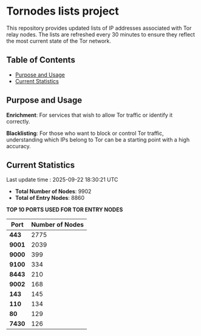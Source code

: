 # Tornodes lists project

This repository provides updated lists of IP addresses associated with Tor relay nodes. The lists are refreshed every 30 minutes to ensure they reflect the most current state of the Tor network.

## Table of Contents

- [Purpose and Usage](#purpose-and-usage)
- [Current Statistics](#current-statistics)


## Purpose and Usage

**Enrichment**: For services that wish to allow Tor traffic or identify it correctly.

**Blacklisting**: For those who want to block or control Tor traffic, understanding which IPs belong to Tor can be a starting point with a high accuracy.

## Current Statistics

Last update time : 2025-09-22 18:30:21 UTC

- **Total Number of Nodes**: 9902
- **Total of Entry Nodes**: 8860

**TOP 10 PORTS USED FOR TOR ENTRY NODES**

| **Port** | **Number of Nodes** |
|------|-----------------|
| **443**   | 2775  |
| **9001**   | 2039  |
| **9000**   | 399  |
| **9100**   | 334  |
| **8443**   | 210  |
| **9002**   | 168  |
| **143**   | 145  |
| **110**   | 134  |
| **80**   | 129  |
| **7430**   | 126  |

